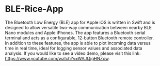 # BLE-Rice-App
The Bluetooth Low Energy (BLE) app for Apple iOS is written in Swift and is designed to allow versatile two-way communication between nearby BLE Nano modules and Apple iPhones. The app features a Bluetooth serial terminal and acts as a configurable, 12-button Bluetooth remote controller. In addition to these features, the app is able to plot incoming data versus time in real time, ideal for logging sensor values and associated data analysis. If you would like to see a video demo, please visit this link: https://www.youtube.com/watch?v=WAJQigHNZow.
